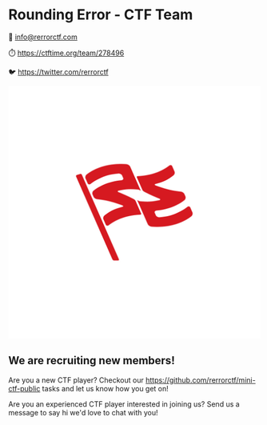 # Rounding Error - CTF Team

📧 info@rerrorctf.com
 
⏱️  https://ctftime.org/team/278496

🐦  https://twitter.com/rerrorctf

![flag](../flag.jpg)

## We are recruiting new members!

Are you a new CTF player? Checkout our https://github.com/rerrorctf/mini-ctf-public tasks and let us know how you get on!

Are you an experienced CTF player interested in joining us? Send us a message to say hi we'd love to chat with you!
